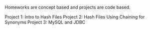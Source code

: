 Homeworks are concept based and projects are code based.

Project 1: Intro to Hash Files
Project 2: Hash Files Using Chaining for Synonyms
Project 3: MySQL and JDBC
